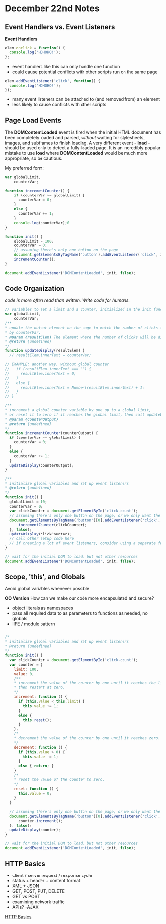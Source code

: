# December 22nd Notes



## Event Handlers vs. Event Listeners

**Event Handlers**
```javascript
elem.onclick = function() {
  console.log('HOHOHO!');
};
```
- event handlers like this can only handle one function
- could cause potential conflicts with other scripts run on the same page

```javascript
elem.addEventListener('click', function() {
  console.log('HOHOHO!');
});
```
- many event listeners can be attached to (and removed from) an element
- less likely to cause conflicts with other scripts

## Page Load Events

The **DOMContentLoaded** event is fired when the initial HTML document has been completely loaded and parsed, _without_ waiting for stylesheets, images, and subframes to finish loading. A very different event - **load** - should be used only to detect a fully-loaded page. It is an incredibly popular mistake to use **load** where **DOMContentLoaded** would be much more appropriate, so be cautious.

My preferred form:
```javascript
var globalLimit,
    counterVar;

function incrementCounter() {
    if (counterVar >= globalLimit) {
      counterVar = 0;
    }
    else {
      counterVar += 1;
    }
    console.log(counterVar);0
}

function init() {
    globalLimit = 100;
    counterVar = 0;
    // assuming there's only one button on the page
    document.getElementsByTagName('button').addEventListener('click', incrementCounter, false);
    incrementCounter();
}

document.addEventListener('DOMContentLoaded', init, false);
```

## Code Organization
_code is more often read than written. Write code for humans._
```javascript
// variables to set a limit and a counter, initialized in the init function
var globalLimit,
    counterVar;
/**
* update the output element on the page to match the number of clicks tracked
* by counterVar.
* @param {resultElem} The element where the number of clicks will be displayed
* @return {undefined}
*/
function updateDisplay(resultElem) {
  // resultElem.innerText = counterVar;

// EXAMPLE: another way, without global counter
//   if (resultElem.innerText === '') {
//     resultElem.innerText = 0;
//   }
//   else {
//     resultElem.innerText = Number(resultElem.innerText) + 1;
//   }
// }

/**
* increment a global counter variable by one up to a global limit,
* or reset it to zero if it reaches the global limit, then call updateDisplay.
* @param {counterOutput}
* @return {undefined}
*/
function incrementCounter(counterOutput) {
  if (counterVar >= globalLimit) {
    counterVar = 0;
  }
  else {
    counterVar += 1;
  }
  updateDisplay(counterOutput);
}

/**
* initialize global variables and set up event listeners
* @return {undefined}
*/
function init() {
  globalLimit = 10;
  counterVar = 0;
  var clickCounter = document.getElementById('click-count');
  // assuming there's only one button on the page, or we only want the first one
  document.getElementsByTagName('button')[0].addEventListener('click', function () {
      incrementCounter(clickCounter);
  }, false);
  updateDisplay(clickCounter);
  // call other setup code here
  // if creating a lot of event listeners, consider using a separate function
}

// wait for the initial DOM to load, but not other resources
document.addEventListener('DOMContentLoaded', init, false);
```

## Scope, 'this', and Globals
Avoid global variables whenever possible


**OO Version**
How can we make our code more encapsulated and secure?
- object literals as namespaces
- pass all required data to as parameters to functions as needed, no globals
- IIFE / module pattern
```javascript

/*
* initialize global variables and set up event listeners
* @return {undefined}
*/
function init() {
  var clickCounter = document.getElementById('click-count');
  var counter = {
    limit: 100,
    value: 0,
    /**
    * increment the value of the counter by one until it reaches the limit,
    * then restart at zero.
    */
    increment: function () {
      if (this.value < this.limit) {
        this.value += 1;
      }
      else {
        this.reset();
      }
    },
    /*
    * decrement the value of the counter by one until it reaches zero.
    */
    decrement: function () {
      if (this.value > 0) {
        this.value -= 1;
      }
      else { return; }
    }
    /*
    * reset the value of the counter to zero.
    */
    reset: function () {
      this.value = 0;
    }
  }

  // assuming there's only one button on the page, or we only want the first one
  document.getElementsByTagName('button')[0].addEventListener('click', function () {
      counter.increment();
  }, false);
  updateDisplay(counter);
}

// wait for the initial DOM to load, but not other resources
document.addEventListener('DOMContentLoaded', init, false);

```

## HTTP Basics

- client / server request / response cycle
- status + header + content format
- XML + JSON
- GET, POST, PUT, DELETE
- GET vs POST
- examining network traffic
- APIs?
-AJAX

[HTTP Basics](https://dev.opera.com/articles/http-basic-introduction/)
